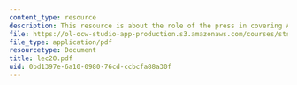 ```yaml
---
content_type: resource
description: This resource is about the role of the press in covering Apollo.
file: https://ol-ocw-studio-app-production.s3.amazonaws.com/courses/sts-471j-engineering-apollo-the-moon-project-as-a-complex-system-spring-2007/0bd1397e6a10098076cdccbcfa88a30f_lec20.pdf
file_type: application/pdf
resourcetype: Document
title: lec20.pdf
uid: 0bd1397e-6a10-0980-76cd-ccbcfa88a30f
---
```

